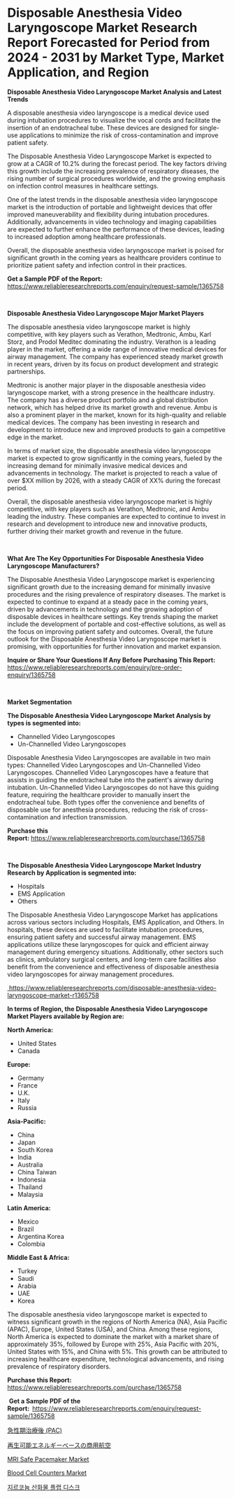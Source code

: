 <p><h1>Disposable Anesthesia Video Laryngoscope Market Research Report Forecasted for Period from 2024 -  2031 by Market Type, Market Application, and Region</h1></p><p><strong>Disposable Anesthesia Video Laryngoscope Market Analysis and Latest Trends</strong></p>
<p><p>A disposable anesthesia video laryngoscope is a medical device used during intubation procedures to visualize the vocal cords and facilitate the insertion of an endotracheal tube. These devices are designed for single-use applications to minimize the risk of cross-contamination and improve patient safety.</p><p>The Disposable Anesthesia Video Laryngoscope Market is expected to grow at a CAGR of 10.2% during the forecast period. The key factors driving this growth include the increasing prevalence of respiratory diseases, the rising number of surgical procedures worldwide, and the growing emphasis on infection control measures in healthcare settings.</p><p>One of the latest trends in the disposable anesthesia video laryngoscope market is the introduction of portable and lightweight devices that offer improved maneuverability and flexibility during intubation procedures. Additionally, advancements in video technology and imaging capabilities are expected to further enhance the performance of these devices, leading to increased adoption among healthcare professionals.</p><p>Overall, the disposable anesthesia video laryngoscope market is poised for significant growth in the coming years as healthcare providers continue to prioritize patient safety and infection control in their practices.</p></p>
<p><strong>Get a Sample PDF of the Report:&nbsp;</strong> <a href="https://www.reliableresearchreports.com/enquiry/request-sample/1365758">https://www.reliableresearchreports.com/enquiry/request-sample/1365758</a></p>
<p>&nbsp;</p>
<p><strong>Disposable Anesthesia Video Laryngoscope Major Market Players</strong></p>
<p><p>The disposable anesthesia video laryngoscope market is highly competitive, with key players such as Verathon, Medtronic, Ambu, Karl Storz, and Prodol Meditec dominating the industry. Verathon is a leading player in the market, offering a wide range of innovative medical devices for airway management. The company has experienced steady market growth in recent years, driven by its focus on product development and strategic partnerships.</p><p>Medtronic is another major player in the disposable anesthesia video laryngoscope market, with a strong presence in the healthcare industry. The company has a diverse product portfolio and a global distribution network, which has helped drive its market growth and revenue. Ambu is also a prominent player in the market, known for its high-quality and reliable medical devices. The company has been investing in research and development to introduce new and improved products to gain a competitive edge in the market.</p><p>In terms of market size, the disposable anesthesia video laryngoscope market is expected to grow significantly in the coming years, fueled by the increasing demand for minimally invasive medical devices and advancements in technology. The market is projected to reach a value of over $XX million by 2026, with a steady CAGR of XX% during the forecast period.</p><p>Overall, the disposable anesthesia video laryngoscope market is highly competitive, with key players such as Verathon, Medtronic, and Ambu leading the industry. These companies are expected to continue to invest in research and development to introduce new and innovative products, further driving their market growth and revenue in the future.</p></p>
<p>&nbsp;</p>
<p><strong>What Are The Key Opportunities For Disposable Anesthesia Video Laryngoscope Manufacturers?</strong></p>
<p><p>The Disposable Anesthesia Video Laryngoscope market is experiencing significant growth due to the increasing demand for minimally invasive procedures and the rising prevalence of respiratory diseases. The market is expected to continue to expand at a steady pace in the coming years, driven by advancements in technology and the growing adoption of disposable devices in healthcare settings. Key trends shaping the market include the development of portable and cost-effective solutions, as well as the focus on improving patient safety and outcomes. Overall, the future outlook for the Disposable Anesthesia Video Laryngoscope market is promising, with opportunities for further innovation and market expansion.</p></p>
<p><strong>Inquire or Share Your Questions If Any Before Purchasing This Report:</strong> <a href="https://www.reliableresearchreports.com/enquiry/pre-order-enquiry/1365758">https://www.reliableresearchreports.com/enquiry/pre-order-enquiry/1365758</a></p>
<p>&nbsp;</p>
<p><strong>Market Segmentation</strong></p>
<p><strong>The Disposable Anesthesia Video Laryngoscope Market Analysis by types is segmented into:</strong></p>
<p><ul><li>Channelled Video Laryngoscopes</li><li>Un-Channelled Video Laryngoscopes</li></ul></p>
<p><p>Disposable Anesthesia Video Laryngoscopes are available in two main types: Channelled Video Laryngoscopes and Un-Channelled Video Laryngoscopes. Channelled Video Laryngoscopes have a feature that assists in guiding the endotracheal tube into the patient's airway during intubation. Un-Channelled Video Laryngoscopes do not have this guiding feature, requiring the healthcare provider to manually insert the endotracheal tube. Both types offer the convenience and benefits of disposable use for anesthesia procedures, reducing the risk of cross-contamination and infection transmission.</p></p>
<p><strong>Purchase this Report:&nbsp;</strong><a href="https://www.reliableresearchreports.com/purchase/1365758">https://www.reliableresearchreports.com/purchase/1365758</a></p>
<p>&nbsp;</p>
<p><strong>The Disposable Anesthesia Video Laryngoscope Market Industry Research by Application is segmented into:</strong></p>
<p><ul><li>Hospitals</li><li>EMS Application</li><li>Others</li></ul></p>
<p><p>The Disposable Anesthesia Video Laryngoscope Market has applications across various sectors including Hospitals, EMS Application, and Others. In hospitals, these devices are used to facilitate intubation procedures, ensuring patient safety and successful airway management. EMS applications utilize these laryngoscopes for quick and efficient airway management during emergency situations. Additionally, other sectors such as clinics, ambulatory surgical centers, and long-term care facilities also benefit from the convenience and effectiveness of disposable anesthesia video laryngoscopes for airway management procedures.</p></p>
<p><a href="https://www.reliableresearchreports.com/disposable-anesthesia-video-laryngoscope-market-r1365758">&nbsp;https://www.reliableresearchreports.com/disposable-anesthesia-video-laryngoscope-market-r1365758</a></p>
<p><strong>In terms of Region, the Disposable Anesthesia Video Laryngoscope Market Players available by Region are:</strong></p>
<p>
    <p> <strong> North America: </strong>
        <ul>
            <li>United States</li>
            <li>Canada</li>
        </ul>
        </p> 
    <p> <strong> Europe: </strong>
        <ul>
            <li>Germany</li>
            <li>France</li>
            <li>U.K.</li>
            <li>Italy</li>
            <li>Russia</li>
        </ul>
        </p> 
    <p> <strong> Asia-Pacific: </strong>
        <ul>
            <li>China</li>
            <li>Japan</li>
            <li>South Korea</li>
            <li>India</li>
            <li>Australia</li>
            <li>China Taiwan</li>
            <li>Indonesia</li>
            <li>Thailand</li>
            <li>Malaysia</li>
        </ul>
        </p> 
    <p> <strong> Latin America: </strong>
        <ul>
            <li>Mexico</li>
            <li>Brazil</li>
            <li>Argentina Korea</li>
            <li>Colombia</li>
        </ul>
        </p> 
    <p> <strong> Middle East & Africa: </strong>
        <ul>
            <li>Turkey</li>
            <li>Saudi</li>
            <li>Arabia</li>
            <li>UAE</li>
            <li>Korea</li>
        </ul>
    </p>
    </p>
<p><p>The disposable anesthesia video laryngoscope market is expected to witness significant growth in the regions of North America (NA), Asia Pacific (APAC), Europe, United States (USA), and China. Among these regions, North America is expected to dominate the market with a market share of approximately 35%, followed by Europe with 25%, Asia Pacific with 20%, United States with 15%, and China with 5%. This growth can be attributed to increasing healthcare expenditure, technological advancements, and rising prevalence of respiratory disorders.</p></p>
<p><strong>Purchase this Report: </strong><a href="https://www.reliableresearchreports.com/purchase/1365758">https://www.reliableresearchreports.com/purchase/1365758</a></p>
<p>&nbsp;<strong>Get a Sample PDF of the Report:&nbsp;&nbsp;</strong><a href="https://www.reliableresearchreports.com/enquiry/request-sample/1365758">https://www.reliableresearchreports.com/enquiry/request-sample/1365758</a></p>
<p><strong></strong></p>
<p><p><a href="https://medium.com/@munroco657/%E6%80%A5%E6%80%A7%E6%9C%9F%E7%9C%8B%E8%AD%B7-pac-%E3%83%9E%E3%83%BC%E3%82%B1%E3%83%83%E3%83%88-%E5%B8%82%E5%A0%B4cagr-%E5%B8%82%E5%A0%B4%E3%83%88%E3%83%AC%E3%83%B3%E3%83%89-%E3%81%8A%E3%82%88%E3%81%B3%E6%88%90%E9%95%B7%E6%88%A6%E7%95%A5%E3%81%AB%E9%96%A2%E3%81%99%E3%82%8B%E6%B4%9E%E5%AF%9F-0a9b401a95b8">急性期治療後 (PAC)</a></p><p><a href="https://medium.com/@reannakling/%E5%86%8D%E7%94%9F%E5%8F%AF%E8%83%BD%E3%82%A8%E3%83%8D%E3%83%AB%E3%82%AE%E3%83%BC%E3%81%AB%E5%9F%BA%E3%81%A5%E3%81%84%E3%81%9F%E5%95%86%E7%94%A8%E8%88%AA%E7%A9%BA%E5%B8%82%E5%A0%B4%E3%81%AE%E3%83%88%E3%83%AC%E3%83%B3%E3%83%89%E3%81%A8%E5%B8%82%E5%A0%B4%E5%88%86%E6%9E%90%E3%81%AF-2024%E5%B9%B4%E3%81%8B%E3%82%892031%E5%B9%B4%E3%81%BE%E3%81%A7%E3%81%AE%E4%BA%88%E6%B8%AC%E3%81%A7%E3%81%99-f5dd1aaf7488">再生可能エネルギーベースの商用航空</a></p><p><a href="https://www.linkedin.com/pulse/mri-safe-pacemaker-market-analysis-sze-forecasted-period-from-84x4e?trackingId=jEc9%2Fo7NpQuaFCY36L%2Bnbw%3D%3D">MRI Safe Pacemaker Market</a></p><p><a href="https://www.linkedin.com/pulse/blood-cell-countersnbspmarket-focuses-market-share-size-projected-aiz9e?trackingId=%2B8ZxF5%2BYpjglQwhrNF9lEw%3D%3D">Blood Cell Counters Market</a></p><p><a href="https://medium.com/@cezarymarciniak2022/%EC%A7%80%EB%A5%B4%EC%BD%94%EB%8A%84-%EC%82%B0%ED%99%94%EB%AC%BC-%ED%94%8C%EB%9E%A9-%EB%94%94%EC%8A%A4%ED%81%AC-%EC%8B%9C%EC%9E%A5-%EC%8B%9C%EC%9E%A5-cagr-%EC%8B%9C%EC%9E%A5-%EB%8F%99%ED%96%A5-%EB%B0%8F-%EC%84%B1%EC%9E%A5-%EC%A0%84%EB%9E%B5%EC%97%90-%EB%8C%80%ED%95%9C-%ED%86%B5%EC%B0%B0%EB%A0%A5-418558da4b3d">지르코늄 산화물 플랩 디스크</a></p></p>